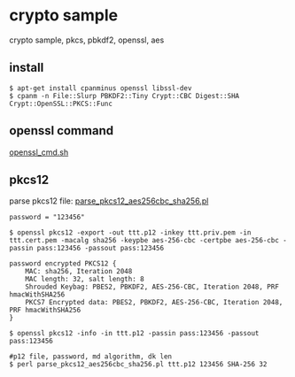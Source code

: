 # crypto sample

crypto sample, pkcs, pbkdf2, openssl, aes

## install

    $ apt-get install cpanminus openssl libssl-dev
    $ cpanm -n File::Slurp PBKDF2::Tiny Crypt::CBC Digest::SHA Crypt::OpenSSL::PKCS::Func 

## openssl command

[openssl_cmd.sh](openssl_cmd/openssl_cmd.sh)

## pkcs12

parse pkcs12 file: [parse_pkcs12_aes256cbc_sha256.pl](pkcs12/parse_pkcs12_aes256cbc_sha256.pl)

    password = "123456"

    $ openssl pkcs12 -export -out ttt.p12 -inkey ttt.priv.pem -in ttt.cert.pem -macalg sha256 -keypbe aes-256-cbc -certpbe aes-256-cbc -passin pass:123456 -passout pass:123456

    password encrypted PKCS12 {
        MAC: sha256, Iteration 2048
        MAC length: 32, salt length: 8
        Shrouded Keybag: PBES2, PBKDF2, AES-256-CBC, Iteration 2048, PRF hmacWithSHA256
        PKCS7 Encrypted data: PBES2, PBKDF2, AES-256-CBC, Iteration 2048, PRF hmacWithSHA256
    }

    $ openssl pkcs12 -info -in ttt.p12 -passin pass:123456 -passout pass:123456

    #p12 file, password, md algorithm, dk len
    $ perl parse_pkcs12_aes256cbc_sha256.pl ttt.p12 123456 SHA-256 32
